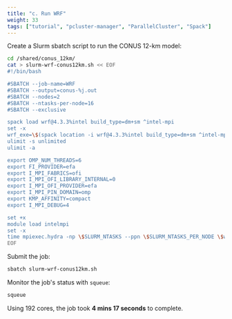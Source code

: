 ```yaml
---
title: "c. Run WRF"
weight: 33
tags: ["tutorial", "pcluster-manager", "ParallelCluster", "Spack"]
---
```


Create a Slurm sbatch script to run the CONUS 12-km model:

```bash
cd /shared/conus_12km/
cat > slurm-wrf-conus12km.sh << EOF
#!/bin/bash

#SBATCH --job-name=WRF
#SBATCH --output=conus-%j.out
#SBATCH --nodes=2
#SBATCH --ntasks-per-node=16
#SBATCH --exclusive

spack load wrf@4.3.3%intel build_type=dm+sm ^intel-mpi
set -x
wrf_exe=\$(spack location -i wrf@4.3.3%intel build_type=dm+sm ^intel-mpi)/run/wrf.exe
ulimit -s unlimited
ulimit -a

export OMP_NUM_THREADS=6
export FI_PROVIDER=efa
export I_MPI_FABRICS=ofi
export I_MPI_OFI_LIBRARY_INTERNAL=0
export I_MPI_OFI_PROVIDER=efa
export I_MPI_PIN_DOMAIN=omp
export KMP_AFFINITY=compact
export I_MPI_DEBUG=4

set +x
module load intelmpi
set -x
time mpiexec.hydra -np \$SLURM_NTASKS --ppn \$SLURM_NTASKS_PER_NODE \$wrf_exe
EOF
```

Submit the job:

```bash
sbatch slurm-wrf-conus12km.sh
```

Monitor the job's status with `squeue`:

```bash
squeue
```

Using 192 cores, the job took **4 mins 17 seconds** to complete.
